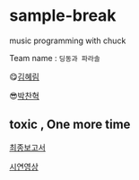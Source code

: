 # sample-break
music programming with chuck

Team name : `딩동과 파라솔`

😋[김혜림](https://github.com/khr98)

😎[박찬혁](https://github.com/ChanhyukPark-Tech)


## toxic , One more time

[최종보고서](result/CSE2020_음악프로그래밍_김혜림_박찬혁)

[시연영상](https://youtu.be/Z48w-PDYDNY)

